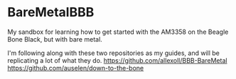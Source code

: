 # BareMetalBBB
My sandbox for learning how to get started with the AM3358 on the Beagle Bone Black, but with bare metal.

I'm following along with these two repositories as my guides, and will be replicating a lot of what they do.
https://github.com/allexoll/BBB-BareMetal
https://github.com/auselen/down-to-the-bone
